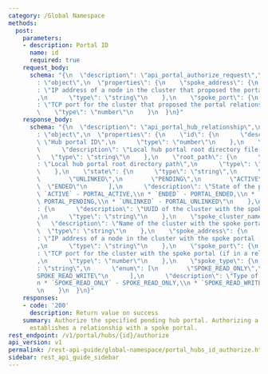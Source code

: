 ```yaml
---
category: /Global Namespace
methods:
  post:
    parameters:
    - description: Portal ID
      name: id
      required: true
    request_body:
      schema: "{\n  \"description\": \"api_portal_authorize_request\",\n  \"type\"\
        : \"object\",\n  \"properties\": {\n    \"spoke_address\": {\n      \"description\"\
        : \"IP address of a node in the cluster that proposed the portal relationship\"\
        ,\n      \"type\": \"string\"\n    },\n    \"spoke_port\": {\n      \"description\"\
        : \"TCP port for the cluster that proposed the portal relationship\",\n  \
        \    \"type\": \"number\"\n    }\n  }\n}"
    response_body:
      schema: "{\n  \"description\": \"api_portal_hub_relationship\",\n  \"type\"\
        : \"object\",\n  \"properties\": {\n    \"id\": {\n      \"description\":\
        \ \"Hub portal ID\",\n      \"type\": \"number\"\n    },\n    \"root\": {\n\
        \      \"description\": \"Local hub portal root directory file ID\",\n   \
        \   \"type\": \"string\"\n    },\n    \"root_path\": {\n      \"description\"\
        : \"Local hub portal root directory path\",\n      \"type\": \"string\"\n\
        \    },\n    \"state\": {\n      \"type\": \"string\",\n      \"enum\": [\n\
        \        \"UNLINKED\",\n        \"PENDING\",\n        \"ACTIVE\",\n      \
        \  \"ENDED\"\n      ],\n      \"description\": \"State of the portal:\\n *\
        \ `ACTIVE` - PORTAL_ACTIVE,\\n * `ENDED` - PORTAL_ENDED,\\n * `PENDING` -\
        \ PORTAL_PENDING,\\n * `UNLINKED` - PORTAL_UNLINKED\"\n    },\n    \"spoke_cluster_uuid\"\
        : {\n      \"description\": \"UUID of the cluster with the spoke portal\"\
        ,\n      \"type\": \"string\"\n    },\n    \"spoke_cluster_name\": {\n   \
        \   \"description\": \"Name of the cluster with the spoke portal\",\n    \
        \  \"type\": \"string\"\n    },\n    \"spoke_address\": {\n      \"description\"\
        : \"IP address of a node in the cluster with the spoke portal (if in a relationship)\"\
        ,\n      \"type\": \"string\"\n    },\n    \"spoke_port\": {\n      \"description\"\
        : \"TCP port for the cluster with the spoke portal (if in a relationship)\"\
        ,\n      \"type\": \"number\"\n    },\n    \"spoke_type\": {\n      \"type\"\
        : \"string\",\n      \"enum\": [\n        \"SPOKE_READ_ONLY\",\n        \"\
        SPOKE_READ_WRITE\"\n      ],\n      \"description\": \"Type of the spoke portal:\\\
        n * `SPOKE_READ_ONLY` - SPOKE_READ_ONLY,\\n * `SPOKE_READ_WRITE` - SPOKE_READ_WRITE\"\
        \n    }\n  }\n}"
    responses:
    - code: '200'
      description: Return value on success
    summary: Authorize the specified pending hub portal. Authorizing a hub portal
      establishes a relationship with a spoke portal.
rest_endpoint: /v1/portal/hubs/{id}/authorize
api_version: v1
permalink: /rest-api-guide/global-namespace/portal_hubs_id_authorize.html
sidebar: rest_api_guide_sidebar
---
```

